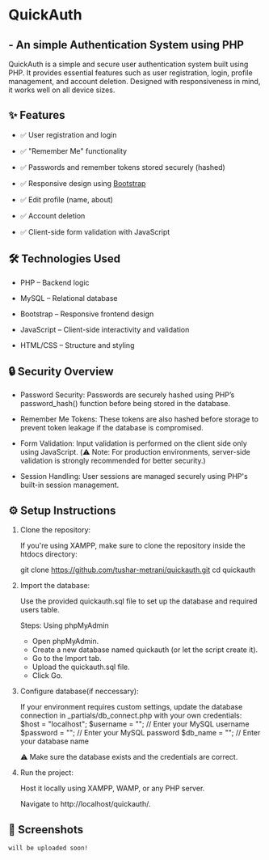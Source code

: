 # QuickAuth 

## - An simple Authentication System using PHP

QuickAuth is a simple and secure user authentication system built using PHP. It provides essential features such as user registration, login, profile management, and account deletion. Designed with responsiveness in mind, it works well on all device sizes.

## ✨ Features

- ✅ User registration and login

- ✅ "Remember Me" functionality

- ✅ Passwords and remember tokens stored securely (hashed)

- ✅ Responsive design using [Bootstrap](https://getbootstrap.com/)

- ✅ Edit profile (name, about)

- ✅ Account deletion

- ✅ Client-side form validation with JavaScript 


## 🛠️ Technologies Used

- PHP – Backend logic

- MySQL – Relational database

- Bootstrap – Responsive frontend design

- JavaScript – Client-side interactivity and validation

- HTML/CSS – Structure and styling


## 🔒 Security Overview

- Password Security: Passwords are securely hashed using PHP’s password_hash() function before being stored in the database.

- Remember Me Tokens: These tokens are also hashed before storage to prevent token leakage if the database is compromised.

- Form Validation: Input validation is performed on the client side only using JavaScript. 
  (⚠️ Note: For production environments, server-side validation is strongly recommended for better security.)

- Session Handling: User sessions are managed securely using PHP's built-in session management.


## ⚙️ Setup Instructions

1. Clone the repository:

    If you're using XAMPP, make sure to clone the repository inside the htdocs directory:

    git clone https://github.com/tushar-metrani/quickauth.git
    cd quickauth

2. Import the database:

    Use the provided quickauth.sql file to set up the database and required users table.

    Steps: Using phpMyAdmin

    - Open phpMyAdmin.
    - Create a new database named quickauth (or let the script create it).
    - Go to the Import tab.
    - Upload the quickauth.sql file.
    - Click Go.


3. Configure database(if neccessary):

    If your environment requires custom settings, update the database connection in _partials/db_connect.php with your own credentials:        
        $host = "localhost";
        $username = "";   // Enter your MySQL username
        $password = "";   // Enter your MySQL password
        $db_name = "";    // Enter your database name

    ⚠️ Make sure the database exists and the credentials are correct.


4. Run the project:

    Host it locally using XAMPP, WAMP, or any PHP server.

    Navigate to http://localhost/quickauth/.


## 📸 Screenshots

    will be uploaded soon!




